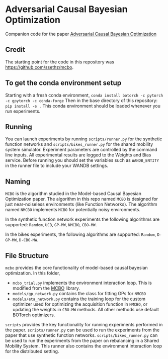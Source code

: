 # Adversarial Causal Bayesian Optimization
Companion code for the paper [Adversarial Causal Bayesian Optimization](https://arxiv.org/abs/2307.16625)

## Credit
The starting point for the code in this repository was
https://github.com/ssethz/mcbo. 

## To get the conda environment setup
Starting with a fresh conda environment, 
```conda install botorch -c pytorch -c gpytorch -c conda-forge```
Then in the base directory of this repository:
```pip install -e .``` 
This conda environment should be loaded whenever you run experiments.

## Running
You can launch experiments by running `scripts/runner.py` for the synthetic function 
networks and `scripts/bikes_runner.py` for the shared mobility system simulator. 
Experiment parameters are controlled by the command line inputs. All experimental 
results are logged to the Weights and Bias service. Before running you should set the 
variables such as `WANDB_ENTITY` in the runner file to include your WANDB settings. 

## Naming
`MCBO` is the algorithm studied in the Model-based Causal Bayesian Optimization paper.
The algorithm in this repo named `MCBO` is designed for just near-noiseless environments
(like Function Networks). The algorithm named `NMCBO` implements `MCBO` for potentially 
noisy environments. 

In the synthetic function network experiments the following algorithms are supported: 
`Random`, `UCB`, `GP-MW`, `NMCBO`, `CBO-MW`. 

In the bikes experiments, the following algorithms are supported: `Random`, `D-GP-MW`,
`D-CBO-MW`. 

## File Structure
`mcbo` provides the core functionality of model-based causal bayesian optimization. 
In this folder, 
- `mcbo_trial.py` implements the environment interaction loop. This is modified from the 
[MCBO](https://github.com/ssethz/mcbo) library. 
- `models/gp_network.py` contains the class for fitting GPs for `NMCBO`
- `models/eta_network.py` contains the training loop for the custom optimizer used for
optimizing the acquisition function in `NMCBO`, or updating the weights in `CBO-MW` 
methods. All other methods use default BOTorch optimizers. 

`scripts` provides the key functionality for running experiments performed in the paper. 
`scripts/runner.py` can be used to run the experiments from the paper that use 
synthetic function networks. 
`scripts/bikes_runner.py` can be used to run the experiments from the paper on 
rebalancing in a Shared Mobility System. This runner also contains the environment 
interaction loop for the distributed setting. 

